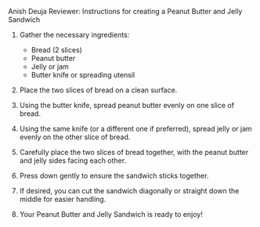 Anish Deuja
Reviewer: 
Instructions for creating a Peanut Butter and Jelly Sandwich
1. Gather the necessary ingredients:
   - Bread (2 slices)
   - Peanut butter
   - Jelly or jam
   - Butter knife or spreading utensil

2. Place the two slices of bread on a clean surface.

3. Using the butter knife, spread peanut butter evenly on one slice of bread.

4. Using the same knife (or a different one if preferred), spread jelly or jam evenly on the other slice of bread.

5. Carefully place the two slices of bread together, with the peanut butter and jelly sides facing each other.

6. Press down gently to ensure the sandwich sticks together.

7. If desired, you can cut the sandwich diagonally or straight down the middle for easier handling.

8. Your Peanut Butter and Jelly Sandwich is ready to enjoy!
